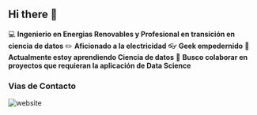 ## Hi there 👋

💻 **Ingenierio en Energias Renovables y Profesional en transición en ciencia de datos**
✏️ **Aficionado a la electricidad**
👓 **Geek empedernido**
🌱 **Actualmente estoy aprendiendo Ciencia de datos**
🤝 **Busco colaborar en proyectos que requieran la aplicación de Data Science**

### Vias de Contacto
![website](https://www.linkedin.com/in/eduardodiazdev/)
